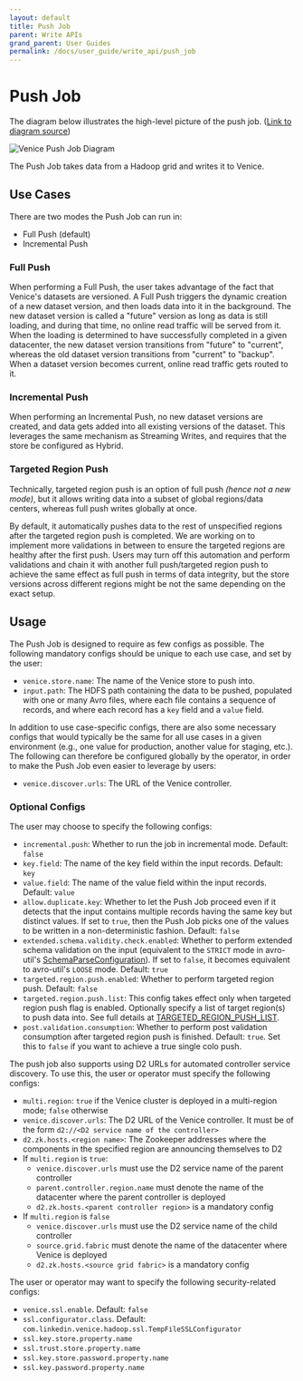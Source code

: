 ```yaml
---
layout: default
title: Push Job
parent: Write APIs
grand_parent: User Guides
permalink: /docs/user_guide/write_api/push_job
---
```

# Push Job

The diagram below illustrates the high-level picture of the push job. ([Link to diagram source](https://whimsical.com/venice-docs-diagrams-SvH4RAc9mED9JdAycS5w2v))

![Venice Push Job Diagram](https://github.com/user-attachments/assets/1ee827c3-53b1-4d79-b990-f4c37c27ed81)

The Push Job takes data from a Hadoop grid and writes it to Venice. 

## Use Cases
There are two modes the Push Job can run in:

- Full Push (default)
- Incremental Push

### Full Push
When performing a Full Push, the user takes advantage of the fact that Venice's datasets are versioned. A Full Push
triggers the dynamic creation of a new dataset version, and then loads data into it in the background. The new dataset 
version is called a "future" version as long as data is still loading, and during that time, no online read traffic will
be served from it. When the loading is determined to have successfully completed in a given datacenter, the new dataset 
version transitions from "future" to "current", whereas the old dataset version transitions from "current" to "backup". 
When a dataset version becomes current, online read traffic gets routed to it.

### Incremental Push
When performing an Incremental Push, no new dataset versions are created, and data gets added into all existing versions 
of the dataset. This leverages the same mechanism as Streaming Writes, and requires that the store be configured as 
Hybrid.

### Targeted Region Push
Technically, targeted region push is an option of full push _(hence not a new mode)_, but it allows writing data into a 
subset of global regions/data centers, whereas full push writes globally at once.

By default, it automatically pushes data to the rest of unspecified regions after the targeted region push is completed.
We are working on to implement more validations in between to ensure the targeted regions are healthy after the first push. 
Users may turn off this automation and perform validations and chain it with another full push/targeted region push to 
achieve the same effect as full push in terms of data integrity, but the store versions across different regions might be 
not the same depending on the exact setup.

## Usage
The Push Job is designed to require as few configs as possible. The following mandatory configs should be unique to each
use case, and set by the user:

- `venice.store.name`: The name of the Venice store to push into.
- `input.path`: The HDFS path containing the data to be pushed, populated with one or many Avro files, where each file 
  contains a sequence of records, and where each record has a `key` field and a `value` field.

In addition to use case-specific configs, there are also some necessary configs that would typically be the same for all 
use cases in a given environment (e.g., one value for production, another value for staging, etc.). The following can 
therefore be configured globally by the operator, in order to make the Push Job even easier to leverage by users:

- `venice.discover.urls`: The URL of the Venice controller.

### Optional Configs
The user may choose to specify the following configs:

- `incremental.push`: Whether to run the job in incremental mode. Default: `false`
- `key.field`: The name of the key field within the input records. Default: `key`
- `value.field`: The name of the value field within the input records. Default: `value`
- `allow.duplicate.key`: Whether to let the Push Job proceed even if it detects that the input contains multiple records 
  having the same key but distinct values. If set to `true`, then the Push Job picks one of the values to be written in
  a non-deterministic fashion. Default: `false`
- `extended.schema.validity.check.enabled`: Whether to perform extended schema validation on the input (equivalent to
  the `STRICT` mode in avro-util's [SchemaParseConfiguration](https://github.com/linkedin/avro-util/blob/master/helper/helper-common/src/main/java/com/linkedin/avroutil1/compatibility/SchemaParseConfiguration.java)). 
  If set to `false`, it becomes equivalent to avro-util's `LOOSE` mode. Default: `true`
- `targeted.region.push.enabled`: Whether to perform targeted region push. Default: `false`
- `targeted.region.push.list`: This config takes effect only when targeted region push flag is enabled. 
  Optionally specify a list of target region(s) to push data into. See full details at 
  [TARGETED_REGION_PUSH_LIST](https://venicedb.org/javadoc/com/linkedin/venice/hadoop/VenicePushJob.html#TARGETED_REGION_PUSH_LIST).
- `post.validation.consumption`: Whether to perform post validation consumption after targeted region push is finished. 
   Default: `true`. Set this to `false` if you want to achieve a true single colo push.

The push job also supports using D2 URLs for automated controller service discovery. To use this, the user or operator
must specify the following configs:

- `multi.region`: `true` if the Venice cluster is deployed in a multi-region mode; `false` otherwise
- `venice.discover.urls`: The D2 URL of the Venice controller. It must be of the form `d2://<D2 service name of the controller>`
- `d2.zk.hosts.<region name>`: The Zookeeper addresses where the components in the specified region are announcing themselves to D2
- If `multi.region` is `true`:
  - `venice.discover.urls` must use the D2 service name of the parent controller
  - `parent.controller.region.name` must denote the name of the datacenter where the parent controller is deployed
  - `d2.zk.hosts.<parent controller region>` is a mandatory config
- If `multi.region` is `false`
  - `venice.discover.urls` must use the D2 service name of the child controller
  - `source.grid.fabric` must denote the name of the datacenter where Venice is deployed
  - `d2.zk.hosts.<source grid fabric>` is a mandatory config

The user or operator may want to specify the following security-related configs:

- `venice.ssl.enable`. Default: `false`
- `ssl.configurator.class`. Default: `com.linkedin.venice.hadoop.ssl.TempFileSSLConfigurator`
- `ssl.key.store.property.name`
- `ssl.trust.store.property.name`
- `ssl.key.store.password.property.name`
- `ssl.key.password.property.name`
